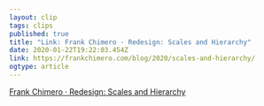 ```yaml
---
layout: clip 
tags: clips 
published: true 
title: "Link: Frank Chimero · Redesign: Scales and Hierarchy" 
date: 2020-01-22T19:22:03.454Z 
link: https://frankchimero.com/blog/2020/scales-and-hierarchy/ 
ogtype: article 
---
```

[Frank Chimero · Redesign: Scales and Hierarchy](https://frankchimero.com/blog/2020/scales-and-hierarchy/) 
